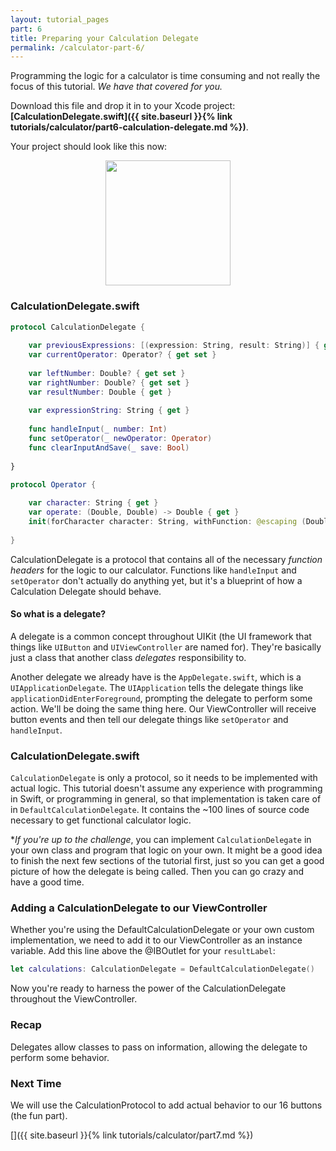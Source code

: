 ```yaml
---
layout: tutorial_pages
part: 6
title: Preparing your Calculation Delegate
permalink: /calculator-part-6/
---
```


Programming the logic for a calculator is time consuming and not really the focus of this tutorial. *We have that covered for you.*

Download this file and drop it in to your Xcode project: **[CalculationDelegate.swift]({{ site.baseurl }}{% link tutorials/calculator/part6-calculation-delegate.md %})**.

Your project should look like this now:

<p align="center"> <img src="../images/calculator/P6/screenshot0.png" style="height: 200px" align="center"> </p>

### CalculationDelegate.swift

```swift
protocol CalculationDelegate {
    
    var previousExpressions: [(expression: String, result: String)] { get set }
    var currentOperator: Operator? { get set }
    
    var leftNumber: Double? { get set }
    var rightNumber: Double? { get set }
    var resultNumber: Double { get }
    
    var expressionString: String { get }
    
    func handleInput(_ number: Int)
    func setOperator(_ newOperator: Operator)
    func clearInputAndSave(_ save: Bool)
    
}

protocol Operator {
    
    var character: String { get }
    var operate: (Double, Double) -> Double { get }
    init(forCharacter character: String, withFunction: @escaping (Double, Double) -> Double)
    
}
```

CalculationDelegate is a protocol that contains all of the necessary *function headers* for the logic to our calculator. Functions like `handleInput` and `setOperator` don't actually do anything yet, but it's a blueprint of how a Calculation Delegate should behave.

#### So what is a delegate?

A delegate is a common concept throughout UIKit (the UI framework that things like `UIButton` and `UIViewController` are named for). They're basically just a class that another class *delegates* responsibility to.

Another delegate we already have is the `AppDelegate.swift`, which is a `UIApplicationDelegate`. The `UIApplication` tells the delegate things like `applicationDidEnterForeground`, prompting the delegate to perform some action. We'll be doing the same thing here. Our ViewController will receive button events and then tell our delegate things like `setOperator` and `handleInput`.

### CalculationDelegate.swift

`CalculationDelegate` is only a protocol, so it needs to be implemented with actual logic. This tutorial doesn't assume any experience with programming in Swift, or programming in general, so that implementation is taken care of in `DefaultCalculationDelegate`. It contains the ~100 lines of source code necessary to get functional calculator logic.

**If you're up to the challenge*, you can implement `CalculationDelegate` in your own class and program that logic on your own. It might be a good idea to finish the next few sections of the tutorial first, just so you can get a good picture of how the delegate is being called. Then you can go crazy and have a good time.

### Adding a CalculationDelegate to our ViewController

Whether you're using the DefaultCalculationDelegate or your own custom implementation, we need to add it to our ViewController as an instance variable. Add this line above the @IBOutlet for your `resultLabel`:

```swift
let calculations: CalculationDelegate = DefaultCalculationDelegate()
```

Now you're ready to harness the power of the CalculationDelegate throughout the ViewController.

### Recap
Delegates allow classes to pass on information, allowing the delegate to perform some behavior.

### Next Time
We will use the CalculationProtocol to add actual behavior to our 16 buttons (the fun part).

[]({{ site.baseurl }}{% link tutorials/calculator/part7.md %})

